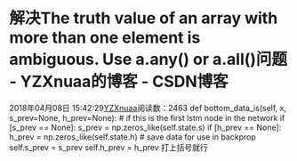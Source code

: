 # 解决The truth value of an array with more than one element is ambiguous. Use a.any() or a.all()问题 - YZXnuaa的博客 - CSDN博客
2018年04月08日 15:42:29[YZXnuaa](https://me.csdn.net/YZXnuaa)阅读数：2463
def bottom_data_is(self, x, s_prev=None, h_prev=None):
    # if this is the first lstm node in the network
if [s_prev == None]:
        s_prev = np.zeros_like(self.state.s)
    if [h_prev == None]:
        h_prev = np.zeros_like(self.state.h)
    # save data for use in backprop
self.s_prev = s_prev
    self.h_prev = h_prev
打上括号就行
